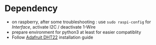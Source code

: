 # Dependency

* on raspberry, after some troubleshooting : use `sudo raspi-config` for *Interface*, activate I2C / deactivate 1-Wire
* prepare environment for python3 at least for easier compatiblity
* Follow [Adafruit DHT22](https://github.com/adafruit/Adafruit_Python_DHT) installation guide
